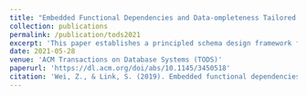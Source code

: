 ```yaml
---
title: "Embedded Functional Dependencies and Data-ompleteness Tailored Database Design"
collection: publications
permalink: /publication/tods2021
excerpt: 'This paper establishes a principled schema design framework for data with missing values. The framework is based on the new notion of an embedded functional dependency, which is independent of the interpretation of missing values, able to express completeness and integrity requirements on application data, and capable of capturing redundant data value occurrences that may cause problems with processing data that meets the requirements. '
date: 2021-05-28
venue: 'ACM Transactions on Database Systems (TODS)'
paperurl: 'https://dl.acm.org/doi/abs/10.1145/3450518'
citation: 'Wei, Z., & Link, S. (2019). Embedded functional dependencies and data-completeness tailored database design.'
---
```

